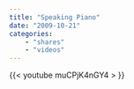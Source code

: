 ```yaml
---
title: "Speaking Piano"
date: "2009-10-21"
categories:
    - "shares"
    - "videos"
---
```


{{< youtube muCPjK4nGY4 > }}
